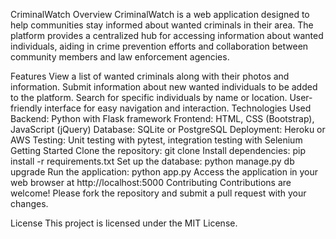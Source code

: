 CriminalWatch
Overview
CriminalWatch is a web application designed to help communities stay informed about wanted criminals in their area. The platform provides a centralized hub for accessing information about wanted individuals, aiding in crime prevention efforts and collaboration between community members and law enforcement agencies.

Features
View a list of wanted criminals along with their photos and information.
Submit information about new wanted individuals to be added to the platform.
Search for specific individuals by name or location.
User-friendly interface for easy navigation and interaction.
Technologies Used
Backend: Python with Flask framework
Frontend: HTML, CSS (Bootstrap), JavaScript (jQuery)
Database: SQLite or PostgreSQL
Deployment: Heroku or AWS
Testing: Unit testing with pytest, integration testing with Selenium
Getting Started
Clone the repository: git clone <repository-url>
Install dependencies: pip install -r requirements.txt
Set up the database: python manage.py db upgrade
Run the application: python app.py
Access the application in your web browser at http://localhost:5000
Contributing
Contributions are welcome! Please fork the repository and submit a pull request with your changes.

License
This project is licensed under the MIT License.
